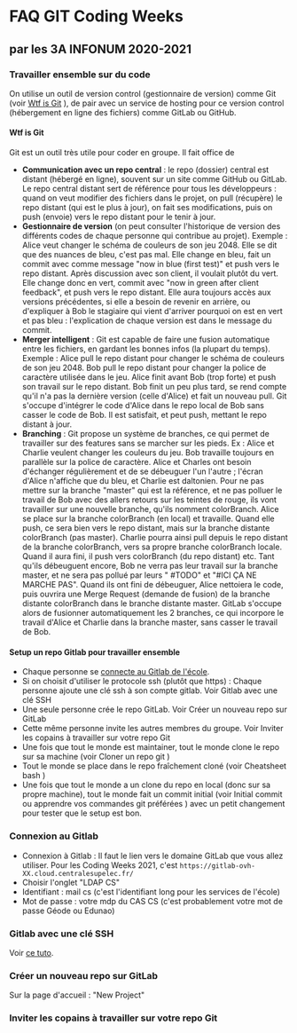 # FAQ GIT Coding Weeks 
## par les 3A INFONUM 2020-2021


### Travailler ensemble sur du code
On utilise un outil de version control (gestionnaire de version) comme Git (voir [Wtf is Git]() ), de pairavec un service de hosting pour ce version control (hébergement en ligne des fichiers) comme GitLabou GitHub.


#### Wtf is Git

Git est un outil très utile pour coder en groupe. Il fait office de
* **Communication avec un repo central** : le repo (dossier) central est distant (hébergé en ligne),souvent sur un site comme GitHub ou GitLab. Le repo central distant sert de référence pourtous les développeurs : quand on veut modifier des fichiers dans le projet, on pull (récupère)le repo distant (qui est le plus à jour), on fait ses modifications, puis on push (envoie) vers lerepo distant pour le tenir à jour.* **Gestionnaire de version** (on peut consulter l'historique de version des différents codes dechaque personne qui contribue au projet). Exemple : Alice veut changer le schéma decouleurs de son jeu 2048. Elle se dit que des nuances de bleu, c'est pas mal. Elle change enbleu, fait un commit avec comme message "now in blue (first test)" et push vers le repodistant. Après discussion avec son client, il voulait plutôt du vert. Elle change donc en vert,commit avec "now in green after client feedback", et push vers le repo distant. Elle auratoujours accès aux versions précédentes, si elle a besoin de revenir en arrière, ou d'expliquerà Bob le stagiaire qui vient d'arriver pourquoi on est en vert et pas bleu : l'explication dechaque version est dans le message du commit.
* **Merger intelligent** : Git est capable de faire une fusion automatique entre les fichiers, engardant les bonnes infos (la plupart du temps). Exemple : Alice pull le repo distant pourchanger le schéma de couleurs de son jeu 2048. Bob pull le repo distant pour changer lapolice de caractère utilisée dans le jeu. Alice finit avant Bob (trop forte) et push son travail surle repo distant. Bob finit un peu plus tard, se rend compte qu'il n'a pas la dernière version(celle d'Alice) et fait un nouveau pull. Git s'occupe d'intégrer le code d'Alice dans le repo localde Bob sans casser le code de Bob. Il est satisfait, et peut push, mettant le repo distant à jour.* **Branching** : Git propose un système de branches, ce qui permet de travailler sur des featuressans se marcher sur les pieds. Ex : Alice et Charlie veulent changer les couleurs du jeu. Bobtravaille toujours en parallèle sur la police de caractère. Alice et Charles ont besoind'échanger régulièrement et de se débeuguer l'un l'autre ; l'écran d'Alice n'affiche que du bleu,et Charlie est daltonien. Pour ne pas mettre sur la branche "master" qui est la référence, et nepas polluer le travail de Bob avec des allers retours sur les teintes de rouge, ils vont travaillersur une nouvelle branche, qu'ils nomment colorBranch. Alice se place sur la branchecolorBranch (en local) et travaille. Quand elle push, ce sera bien vers le repo distant, mais surla branche distante colorBranch (pas master). Charlie pourra ainsi pull depuis le repo distantde la branche colorBranch, vers sa propre branche colorBranch locale. Quand il aura fini, ilpush vers colorBranch (du repo distant) etc. Tant qu'ils débeuguent encore, Bob ne verra pasleur travail sur la branche master, et ne sera pas pollué par leurs " #TODO" et "#ICI ÇA NEMARCHE PAS". Quand ils ont fini de débeuguer, Alice nettoiera le code, puis ouvrira uneMerge Request (demande de fusion) de la branche distante colorBranch dans le branchedistante master. GitLab s'occupe alors de fusionner automatiquement les 2 branches, ce quiincorpore le travail d'Alice et Charlie dans la branche master, sans casser le travail de Bob.


#### Setup un repo Gitlab pour travailler ensemble

* Chaque personne se [connecte au Gitlab de l'école]().
* Si on choisit d'utiliser le protocole ssh (plutôt que https) : Chaque personne ajoute une clé sshà son compte gitlab. Voir Gitlab avec une clé SSH
* Une seule personne crée le repo GitLab. Voir Créer un nouveau repo sur GitLab
* Cette même personne invite les autres membres du groupe. Voir Inviter les copains àtravailler sur votre repo Git
* Une fois que tout le monde est maintainer, tout le monde clone le repo sur sa machine (voirCloner un repo git )
* Tout le monde se place dans le repo fraîchement cloné (voir Cheatsheet bash )*  Une fois que tout le monde a un clone du repo en local (donc sur sa propre machine), tout lemonde fait un commit initial (voir Initial commit ou apprendre vos commandes git préférées )avec un petit changement pour tester que le setup est bon.


### Connexion au Gitlab
* Connexion à Gitlab : Il faut le lien vers le domaine GitLab que vous allez utiliser. Pour les CodingWeeks 2021, c'est `https://gitlab-ovh-XX.cloud.centralesupelec.fr/`
* Choisir l'onglet "LDAP CS"
* Identifiant : mail cs (c'est l'identifiant long pour les services de l'école)
* Mot de passe : votre mdp du CAS CS (c'est probablement votre mot de passe Géode ou Edunao)



### Gitlab avec une clé SSH

Voir [ce tuto](ssh.md).


### Créer un nouveau repo sur GitLab


Sur la page d'accueil : "New Project"


### Inviter les copains à travailler sur votre repo Git
